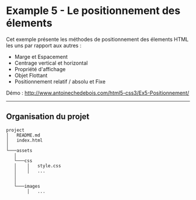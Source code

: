 # Example 5 - Le positionnement des élements 
Cet exemple présente les méthodes de positionnement des élements HTML les uns par rapport aux autres :
* Marge et Espacement
* Centrage vertical et horizontal
* Propriété d'affichage
* Objet Flottant
* Positionnement relatif / absolu et Fixe

Démo : http://www.antoinechedebois.com/html5-css3/Ex5-Positionnement/

---
## Organisation du projet
```
project
│   README.md
│   index.html   
│
└───assets
   │
   └───css
   │    │   style.css
   │    │   ...
   │
   │
   └───images
        │   ...
    
```
